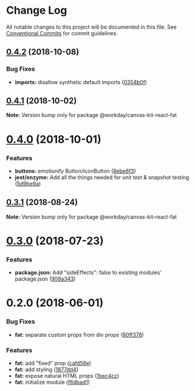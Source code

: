 # Change Log

All notable changes to this project will be documented in this file.
See [Conventional Commits](https://conventionalcommits.org) for commit guidelines.

<a name="0.4.2"></a>
## [0.4.2](https://ghe.megaleo.com/design/canvas-kit-react/tree/master/modules/canvas-kit-react-fat/compare/@workday/canvas-kit-react-fat@0.4.1...@workday/canvas-kit-react-fat@0.4.2) (2018-10-08)


### Bug Fixes

* **imports:** disallow synthetic default imports ([0354b0f](https://ghe.megaleo.com/design/canvas-kit-react/tree/master/modules/canvas-kit-react-fat/commits/0354b0f))




<a name="0.4.1"></a>
## [0.4.1](https://ghe.megaleo.com/design/canvas-kit-react/tree/master/modules/canvas-kit-react-fat/compare/@workday/canvas-kit-react-fat@0.4.0...@workday/canvas-kit-react-fat@0.4.1) (2018-10-02)




**Note:** Version bump only for package @workday/canvas-kit-react-fat

<a name="0.4.0"></a>
# [0.4.0](https://ghe.megaleo.com/design/canvas-kit-react/tree/master/modules/canvas-kit-react-fat/compare/@workday/canvas-kit-react-fat@0.3.1...@workday/canvas-kit-react-fat@0.4.0) (2018-10-01)


### Features

* **buttons:** emotionify Button/IconButton ([8ebe6f3](https://ghe.megaleo.com/design/canvas-kit-react/tree/master/modules/canvas-kit-react-fat/commits/8ebe6f3))
* **jest/enzyme:** Add all the things needed for unit test & snapshot testing ([5d9be9a](https://ghe.megaleo.com/design/canvas-kit-react/tree/master/modules/canvas-kit-react-fat/commits/5d9be9a))




<a name="0.3.1"></a>
## [0.3.1](https://ghe.megaleo.com/design/canvas-kit-react/tree/master/modules/canvas-kit-react-fat/compare/@workday/canvas-kit-react-fat@0.3.0...@workday/canvas-kit-react-fat@0.3.1) (2018-08-24)




**Note:** Version bump only for package @workday/canvas-kit-react-fat

<a name="0.3.0"></a>
# [0.3.0](https://ghe.megaleo.com/design/canvas-kit-react/tree/master/modules/canvas-kit-react-fat/compare/@workday/canvas-kit-react-fat@0.2.0...@workday/canvas-kit-react-fat@0.3.0) (2018-07-23)


### Features

* **package.json:** Add "sideEffects": false to existing modules' package.json ([909a343](https://ghe.megaleo.com/design/canvas-kit-react/tree/master/modules/canvas-kit-react-fat/commits/909a343))




<a name="0.2.0"></a>
# 0.2.0 (2018-06-01)


### Bug Fixes

* **fat:** separate custom props from div props ([80ff378](https://ghe.megaleo.com/design/canvas-kit-react/tree/master/modules/canvas-kit-react-fat/commits/80ff378))


### Features

* **fat:** add "fixed" prop ([cafd56e](https://ghe.megaleo.com/design/canvas-kit-react/tree/master/modules/canvas-kit-react-fat/commits/cafd56e))
* **fat:** add styling ([1877dd4](https://ghe.megaleo.com/design/canvas-kit-react/tree/master/modules/canvas-kit-react-fat/commits/1877dd4))
* **fat:** expose natural HTML props ([1bec4cc](https://ghe.megaleo.com/design/canvas-kit-react/tree/master/modules/canvas-kit-react-fat/commits/1bec4cc))
* **fat:** initialize module ([f6dbad1](https://ghe.megaleo.com/design/canvas-kit-react/tree/master/modules/canvas-kit-react-fat/commits/f6dbad1))
